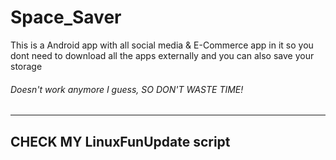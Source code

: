 # Space_Saver
This is a Android app with all social media &amp; E-Commerce app in it so you dont need to download all the apps externally and you can also save your storage

###### Doesn't work anymore I guess, SO DON'T WASTE TIME!

------
CHECK MY LinuxFunUpdate script
------
